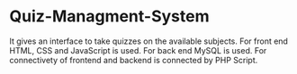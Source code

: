 # Quiz-Managment-System
It gives an interface to take quizzes on the available subjects.
For front end HTML, CSS and JavaScript is used.
For back end MySQL is used.
For connectivety of frontend and backend is connected by PHP Script.
